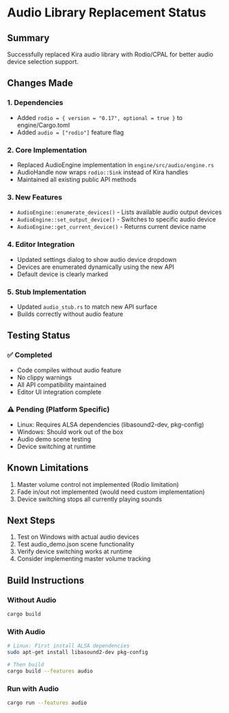 # Audio Library Replacement Status

## Summary
Successfully replaced Kira audio library with Rodio/CPAL for better audio device selection support.

## Changes Made

### 1. Dependencies
- Added `rodio = { version = "0.17", optional = true }` to engine/Cargo.toml
- Added `audio = ["rodio"]` feature flag

### 2. Core Implementation
- Replaced AudioEngine implementation in `engine/src/audio/engine.rs`
- AudioHandle now wraps `rodio::Sink` instead of Kira handles
- Maintained all existing public API methods

### 3. New Features
- `AudioEngine::enumerate_devices()` - Lists available audio output devices
- `AudioEngine::set_output_device()` - Switches to specific audio device
- `AudioEngine::get_current_device()` - Returns current device name

### 4. Editor Integration
- Updated settings dialog to show audio device dropdown
- Devices are enumerated dynamically using the new API
- Default device is clearly marked

### 5. Stub Implementation
- Updated `audio_stub.rs` to match new API surface
- Builds correctly without audio feature

## Testing Status

### ✅ Completed
- Code compiles without audio feature
- No clippy warnings
- All API compatibility maintained
- Editor UI integration complete

### ⚠️ Pending (Platform Specific)
- Linux: Requires ALSA dependencies (libasound2-dev, pkg-config)
- Windows: Should work out of the box
- Audio demo scene testing
- Device switching at runtime

## Known Limitations
1. Master volume control not implemented (Rodio limitation)
2. Fade in/out not implemented (would need custom implementation)
3. Device switching stops all currently playing sounds

## Next Steps
1. Test on Windows with actual audio devices
2. Test audio_demo.json scene functionality
3. Verify device switching works at runtime
4. Consider implementing master volume tracking

## Build Instructions

### Without Audio
```bash
cargo build
```

### With Audio
```bash
# Linux: First install ALSA dependencies
sudo apt-get install libasound2-dev pkg-config

# Then build
cargo build --features audio
```

### Run with Audio
```bash
cargo run --features audio
```